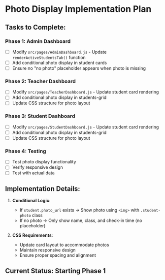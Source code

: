# Photo Display Implementation Plan

## Tasks to Complete:

### Phase 1: Admin Dashboard
- [ ] Modify `src/pages/AdminDashboard.js` - Update `renderActiveStudentsTab()` function
- [ ] Add conditional photo display in student cards
- [ ] Ensure no "no photo" placeholder appears when photo is missing

### Phase 2: Teacher Dashboard  
- [ ] Modify `src/pages/TeacherDashboard.js` - Update student card rendering
- [ ] Add conditional photo display in students-grid
- [ ] Update CSS structure for photo layout

### Phase 3: Student Dashboard
- [ ] Modify `src/pages/StudentDashboard.js` - Update student card rendering
- [ ] Add conditional photo display in students-grid
- [ ] Update CSS structure for photo layout

### Phase 4: Testing
- [ ] Test photo display functionality
- [ ] Verify responsive design
- [ ] Test with actual data

## Implementation Details:

1. **Conditional Logic**: 
   - If `student.photo_url` exists → Show photo using `<img>` with `.student-photo` class
   - If no photo → Only show name, class, and check-in time (no placeholder)

2. **CSS Requirements**:
   - Update card layout to accommodate photos
   - Maintain responsive design
   - Ensure proper spacing and alignment

## Current Status: Starting Phase 1
